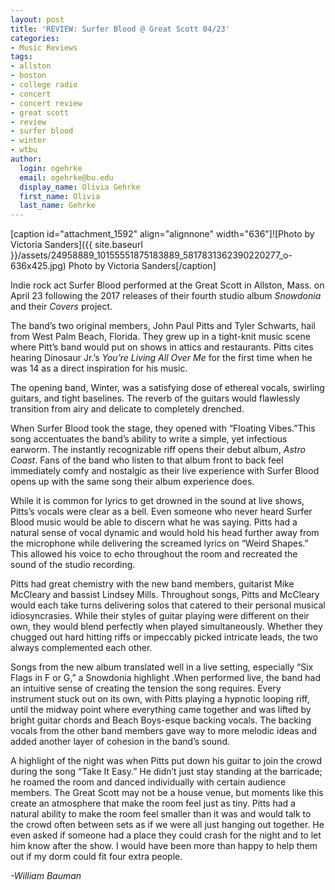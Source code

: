 ```yaml
---
layout: post
title: 'REVIEW: Surfer Blood @ Great Scott 04/23'
categories:
- Music Reviews
tags:
- allston
- boston
- college radio
- concert
- concert review
- great scott
- review
- surfer blood
- winter
- wtbu
author:
  login: ogehrke
  email: ogehrke@bu.edu
  display_name: Olivia Gehrke
  first_name: Olivia
  last_name: Gehrke
---
```

\[caption id="attachment\_1592" align="alignnone" width="636"\]![Photo by Victoria Sanders]({{ site.baseurl }}/assets/24958889_10155551875183889_5817831362390220277_o-636x425.jpg) Photo by Victoria Sanders\[/caption\]

Indie rock act Surfer Blood performed at the Great Scott in Allston, Mass. on April 23 following the 2017 releases of their fourth studio album _Snowdonia_ and their _Covers_ project.

The band’s two original members, John Paul Pitts and Tyler Schwarts, hail from West Palm Beach, Florida. They grew up in a tight-knit music scene where Pitt’s band would put on shows in attics and restaurants. Pitts cites hearing Dinosaur Jr.’s _You’re Living All Over Me_ for the first time when he was 14 as a direct inspiration for his music.

The opening band, Winter, was a satisfying dose of ethereal vocals, swirling guitars, and tight baselines. The reverb of the guitars would flawlessly transition from airy and delicate to completely drenched.

When Surfer Blood took the stage, they opened with “Floating Vibes.”This song accentuates the band’s ability to write a simple, yet infectious earworm. The instantly recognizable riff opens their debut album, _Astro Coast_. Fans of the band who listen to that album front to back feel immediately comfy and nostalgic as their live experience with Surfer Blood opens up with the same song their album experience does.

While it is common for lyrics to get drowned in the sound at live shows, Pitts’s vocals were clear as a bell. Even someone who never heard Surfer Blood music would be able to discern what he was saying. Pitts had a natural sense of vocal dynamic and would hold his head further away from the microphone while delivering the screamed lyrics on “Weird Shapes.” This allowed his voice to echo throughout the room and recreated the sound of the studio recording.

Pitts had great chemistry with the new band members, guitarist Mike McCleary and bassist Lindsey Mills. Throughout songs, Pitts and McCleary would each take turns delivering solos that catered to their personal musical idiosyncrasies. While their styles of guitar playing were different on their own, they would blend perfectly when played simultaneously. Whether they chugged out hard hitting riffs or impeccably picked intricate leads, the two always complemented each other.

Songs from the new album translated well in a live setting, especially “Six Flags in F or G,” a Snowdonia highlight .When performed live, the band had an intuitive sense of creating the tension the song requires. Every instrument stuck out on its own, with Pitts playing a hypnotic looping riff, until the midway point where everything came together and was lifted by bright guitar chords and Beach Boys-esque backing vocals. The backing vocals from the other band members gave way to more melodic ideas and added another layer of cohesion in the band’s sound.

A highlight of the night was when Pitts put down his guitar to join the crowd during the song “Take It Easy.” He didn’t just stay standing at the barricade; he roamed the room and danced individually with certain audience members. The Great Scott may not be a house venue, but moments like this create an atmosphere that make the room feel just as tiny. Pitts had a natural ability to make the room feel smaller than it was and would talk to the crowd often between sets as if we were all just hanging out together. He even asked if someone had a place they could crash for the night and to let him know after the show. I would have been more than happy to help them out if my dorm could fit four extra people.

_\-William Bauman_